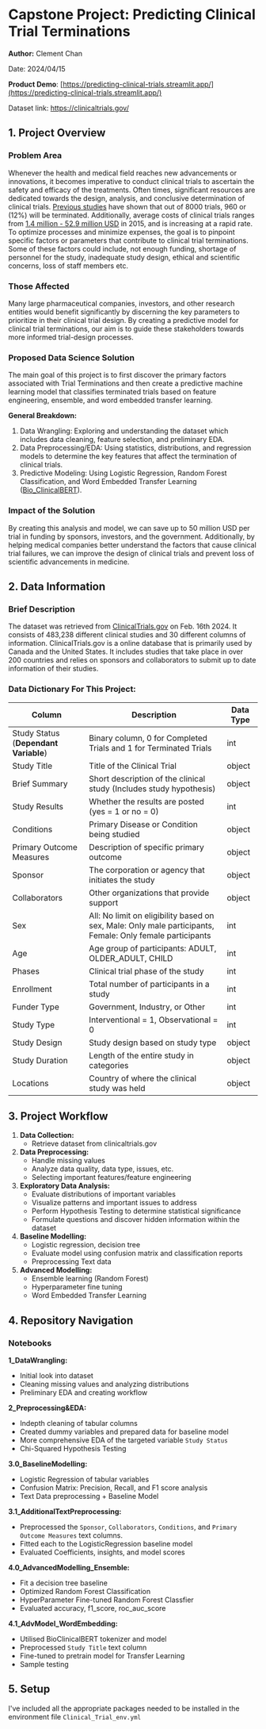 # Capstone Project: Predicting Clinical Trial Terminations
**Author:** Clement Chan

Date: 2024/04/15

**Product Demo**: [https://predicting-clinical-trials.streamlit.app/](https://predicting-clinical-trials.streamlit.app/)

Dataset link: https://clinicaltrials.gov/

## 1. Project Overview

### Problem Area

Whenever the health and medical field reaches new advancements or innovations, it becomes imperative to conduct clinical trials to ascertain the safety and efficacy of the treatments. Often times, significant resources are dedicated towards the design, analysis, and conclusive determination of clinical trials. [Previous studies](https://pubmed.ncbi.nlm.nih.gov/26011295/) have shown that out of 8000 trials, 960 or (12%) will be terminated. Additionally, average costs of clinical trials ranges from [1.4 million - 52.9 million USD](https://journals.sagepub.com/doi/10.1177/1740774515625964) in 2015, and is increasing at a rapid rate. To optimize processes and minimize expenses, the goal is to pinpoint specific factors or parameters that contribute to clinical trial terminations. Some of these factors could include, not enough funding, shortage of personnel for the study, inadequate study design, ethical and scientific concerns, loss of staff members etc.

### Those Affected

Many large pharmaceutical companies, investors, and other research entities would benefit significantly by discerning the key parameters to prioritize in their clinical trial design. By creating a predictive model for clinical trial terminations, our aim is to guide these stakeholders towards more informed trial-design processes.

### Proposed Data Science Solution

The main goal of this project is to first discover the primary factors associated with Trial Terminations and then create a predictive machine learning model that classifies terminated trials based on feature engineering, ensemble, and word embedded transfer learning.

**General Breakdown:**
1. Data Wrangling: Exploring and understanding the dataset which includes data cleaning, feature selection, and preliminary EDA.
2. Data Preprocessing/EDA: Using statistics, distributions, and regression models to determine the key features that affect the termination of clinical trials.
3. Predictive Modeling: Using Logistic Regression, Random Forest Classification, and Word Embedded Transfer Learning ([Bio_ClinicalBERT](https://huggingface.co/emilyalsentzer/Bio_ClinicalBERT)).

### Impact of the Solution

By creating this analysis and model, we can save up to 50 million USD per trial in funding by sponsors, investors, and the government. Additionally, by helping medical companies better understand the factors that cause clinical trial failures, we can improve the design of clinical trials and prevent loss of scientific advancements in medicine.

## 2. Data Information

### Brief Description

The dataset was retrieved from [ClinicalTrials.gov](https://clinicaltrials.gov/) on Feb. 16th 2024. It consists of 483,238 different clinical studies and 30 different columns of information. ClinicalTrials.gov is a online database that is primarily used by Canada and the United States. It includes studies that take place in over 200 countries and relies on sponsors and collaborators to submit up to date information of their studies.

### Data Dictionary For This Project:

| Column | Description                                  |Data Type|
|-------|--------------------------------------------|-------|
| Study Status (**Dependant Variable**)| Binary column, 0 for Completed Trials and 1 for Terminated Trials | int |
| Study Title | Title of the Clinical Trial           | object |
| Brief Summary | Short description of the clinical study (Includes study hypothesis) | object |
| Study Results | Whether the results are posted (yes = 1 or no = 0) | int|
| Conditions | Primary Disease or Condition being studied     | object |
| Primary Outcome Measures | Description of specific primary outcome | object |
| Sponsor | The corporation or agency that initiates the study | object |
| Collaborators | Other organizations that provide support | object |
| Sex | All: No limit on eligibility based on sex, Male: Only male participants, Female: Only female participants | int |
| Age | Age group of participants: ADULT, OLDER_ADULT, CHILD  | int |
| Phases | Clinical trial phase of the study | int |
| Enrollment | Total number of participants in a study | int |
| Funder Type | Government, Industry, or Other | int |
| Study Type | Interventional = 1, Observational = 0 | int |
| Study Design | Study design based on study type | object |
| Study Duration | Length of the entire study in categories | object |
| Locations | Country of where the clinical study was held | object |

## 3. Project Workflow
1. **Data Collection:**
    - Retrieve dataset from clinicaltrials.gov
2. **Data Preprocessing:**
    - Handle missing values
    - Analyze data quality, data type, issues, etc.
    - Selecting important features/feature engineering
3. **Exploratory Data Analysis:**
    - Evaluate distributions of important variables
    - Visualize patterns and important issues to address
    - Perform Hypothesis Testing to determine statistical significance
    - Formulate questions and discover hidden information within the dataset
4. **Baseline Modelling:**
    - Logistic regression, decision tree
    - Evaluate model using confusion matrix and classification reports
    - Preprocessing Text data
5. **Advanced Modelling:**
    - Ensemble learning (Random Forest)
    - Hyperparameter fine tuning
    - Word Embedded Transfer Learning

## 4. Repository Navigation

### Notebooks
**1_DataWrangling:**
- Initial look into dataset
- Cleaning missing values and analyzing distributions
- Preliminary EDA and creating workflow

**2_Preprocessing&EDA:**
- Indepth cleaning of tabular columns
- Created dummy variables and prepared data for baseline model
- More comprehensive EDA of the targeted variable `Study Status`
- Chi-Squared Hypothesis Testing

**3.0_BaselineModelling:**
- Logistic Regression of tabular variables
- Confusion Matrix: Precision, Recall, and F1 score analysis
- Text Data preprocessing + Baseline Model

**3.1_AdditionalTextPreprocessing:**
- Preprocessed the `Sponsor`, `Collaborators`, `Conditions`, and `Primary Outcome Measures` text columns.
- Fitted each to the LogisticRegression baseline model
- Evaluated Coefficients, insights, and model scores

**4.0_AdvancedModelling_Ensemble:**
- Fit a decision tree baseline
- Optimized Random Forest Classification
- HyperParameter Fine-tuned Random Forest Classfier
- Evaluated accuracy, f1_score, roc_auc_score

**4.1_AdvModel_WordEmbedding:**
- Utilised BioClinicalBERT tokenizer and model
- Preprocessed `Study Title` text column
- Fine-tuned to pretrain model for Transfer Learning
- Sample testing

## 5. Setup
I've included all the appropriate packages needed to be installed in the environment file `Clinical_Trial_env.yml`
